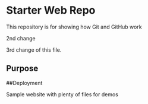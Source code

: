 # Starter Web Repo

This repository is for showing how Git and GitHub work

2nd change

3rd change of this file.

## Purpose
##Deployment

Sample website with plenty of files for demos